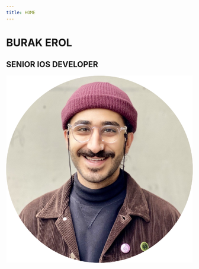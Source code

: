 ```yaml
---
title: HOME
---
```


<div class="wrapper-home">
    <h1>BURAK EROL</h1>
    <h2>SENIOR IOS DEVELOPER</h2>
    <img src="/Resources/burakerol.png" class="burakerol-image"/>
</div>
<footer id="year"></footer>
<script src="/Resources/setYear.js"></script>

